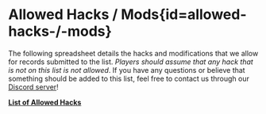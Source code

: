 <div class='panel fade js-scroll-anim' data-anim='fade'>

# Allowed Hacks / Mods{id=allowed-hacks-/-mods}

The following spreadsheet details the hacks and modifications that we allow for records submitted to the list. _Players should assume that any hack that is not on this list is not allowed_. If you have any questions or believe that something should be added to this list, feel free to contact us through our [Discord server](https://discord.gg/demonlist)!

[**List of Allowed Hacks**](https://docs.google.com/spreadsheets/d/1evE4nXATxRAQWu2Ajs54E6cVUqHBoSid8I7JauJnOzg/edit?usp=sharing)

</div>
